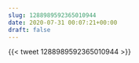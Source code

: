 ```yaml
---
slug: 1288989592365010944
date: 2020-07-31 00:07:21+00:00
draft: false
---
```


{{< tweet 1288989592365010944 >}}
